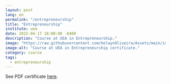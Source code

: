 ```yaml
---
layout: post
lang: en
permalink: "/entrepreneurship"
title: "Entrepreneurship"
institute: uea
date: 2015-04-17 18:00:00 -0400
description: "Course at UEA in Entrepreneurship."
image: "https://raw.githubusercontent.com/kelwynOliveira/Assets/main/img/certificates/intensive-courses/uea/entrepreneurship.jpg"
image-alt: "Course at UEA in Entrepreneurship certificate."
category: course
tags:
  - entrepreneurship
---
```


See PDF certificate <a href="https://docs.google.com/viewer?url=https://raw.githubusercontent.com/kelwynOliveira/Assets/main/PDF/certificates/intensive-courses/{{page.institute}}{{page.permalink}}.pdf" target="_blank">here</a>.
